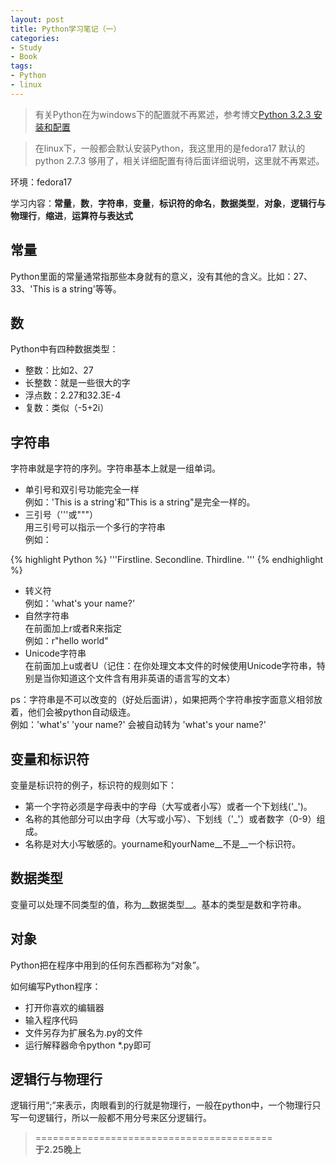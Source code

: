 ```yaml
---
layout: post
title: Python学习笔记（一）
categories:
- Study
- Book
tags:
- Python
- linux
---
```


> 有关Python在为windows下的配置就不再累述，参考博文[Python 3.2.3 安装和配置](http://ideex.name/cn/2012/08/python-config/)  

> 在linux下，一般都会默认安装Python，我这里用的是fedora17 默认的python 2.7.3 够用了，相关详细配置有待后面详细说明，这里就不再累述。  

环境：fedora17  

学习内容：__常量__，__数__，__字符串__，__变量__，__标识符的命名__，__数据类型__，__对象__，__逻辑行与物理行__，__缩进__，__运算符与表达式__  

##  常量  

Python里面的常量通常指那些本身就有的意义，没有其他的含义。比如：27、33、'This is a string'等等。  

## 数  

Python中有四种数据类型：  

- 整数：比如2、27  
- 长整数：就是一些很大的字  
- 浮点数：2.27和32.3E-4  
- 复数：类似（-5+2i）  

## 字符串  

字符串就是字符的序列。字符串基本上就是一组单词。  

- 单引号和双引号功能完全一样  
例如：'This is a string'和"This is a string"是完全一样的。  
- 三引号（'''或"""）  
用三引号可以指示一个多行的字符串  
例如：  

{% highlight Python %}
'''Firstline.
Secondline.
Thirdline.
'''
{% endhighlight %}  

- 转义符  
例如：'what\'s your name?'  
- 自然字符串  
在前面加上r或者R来指定  
例如：r"hello world"  
- Unicode字符串  
在前面加上u或者U（记住：在你处理文本文件的时候使用Unicode字符串，特别是当你知道这个文件含有用非英语的语言写的文本）  

ps：字符串是不可以改变的（好处后面讲），如果把两个字符串按字面意义相邻放着，他们会被python自动级连。  
例如：'what\'s' 'your name?' 会被自动转为 'what's your name?'  

## 变量和标识符  

变量是标识符的例子，标识符的规则如下：  

- 第一个字符必须是字母表中的字母（大写或者小写）或者一个下划线('_')。  
- 名称的其他部分可以由字母（大写或小写）、下划线（'_'）或者数字（0-9）组成。  
- 名称是对大小写敏感的。yourname和yourName__不是__一个标识符。  

## 数据类型  

变量可以处理不同类型的值，称为__数据类型__。基本的类型是数和字符串。  

## 对象  

Python把在程序中用到的任何东西都称为“对象”。  

如何编写Python程序：  

- 打开你喜欢的编辑器  
- 输入程序代码  
- 文件另存为扩展名为.py的文件  
- 运行解释器命令python *.py即可  

## 逻辑行与物理行  

逻辑行用“;”来表示，肉眼看到的行就是物理行，一般在python中，一个物理行只写一句逻辑行，所以一般都不用分号来区分逻辑行。      



> =========================================          
> __于2.25晚上__     
